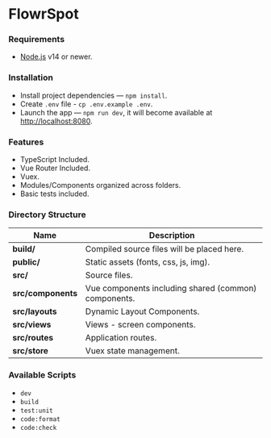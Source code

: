 # FlowrSpot

### Requirements

-   [Node.js](https://nodejs.org/) v14 or newer.

### Installation

-   Install project dependencies — `npm install`.
-   Create `.env` file - `cp .env.example .env`.
-   Launch the app — `npm run dev`, it will become available at [http://localhost:8080](http://localhost:8080/).

### Features

-   TypeScript Included.
-   Vue Router Included.
-   Vuex.
-   Modules/Components organized across folders.
-   Basic tests included.

### Directory Structure

| Name               | Description                                          |
| ------------------ | ---------------------------------------------------- |
| **build/**         | Compiled source files will be placed here.           |
| **public/**        | Static assets (fonts, css, js, img).                 |
| **src/**           | Source files.                                        |
| **src/components** | Vue components including shared (common) components. |
| **src/layouts**    | Dynamic Layout Components.                           |
| **src/views**      | Views - screen components.                           |
| **src/routes**     | Application routes.                                  |
| **src/store**      | Vuex state management.                               |

### Available Scripts

-   `dev`
-   `build`
-   `test:unit`
-   `code:format`
-   `code:check`
